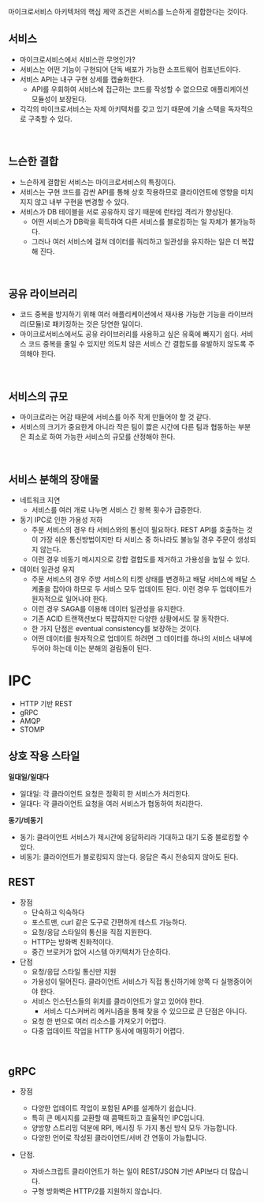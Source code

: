 
마이크로서비스 아키텍처의 핵심 제약 조건은 서비스를 느슨하게 결합한다는 것이다. 

## 서비스

- 마이크로서비스에서 서비스란 무엇인가?
- 서비스는 어떤 기능이 구현되어 단독 배포가 가능한 소프트웨어 컴포넌트이다.
- 서비스 API는 내구 구현 상세를 캡슐화한다.
	- API를 우회하여 서비스에 접근하는 코드를 작성할 수 없으므로 애플리케이션 모듈성이 보장된다.
- 각각의 마이크로서비스는 자체 아키텍처를 갖고 있기 때문에 기술 스택을 독자적으로 구축할 수 있다.

<br>

## 느슨한 결합

- 느슨하게 결합된 서비스는 마이크로서비스의 특징이다.
- 서비스는 구현 코드를 감싼 API를 통해 상호 작용하므로 클라이언트에 영향을 미치지지 않고 내부 구현을 변경할 수 있다.
- 서비스가 DB 테이블을 서로 공유하지 않기 때문에 런타임 격리가 향상된다.
	- 어떤 서비스가 DB락을 획득하여 다른 서비스를 블로킹하는 일 자체가 불가능하다.
	- 그러나 여러 서비스에 걸쳐 데이터를 쿼리하고 일관성을 유지하는 일은 더 복잡해 진다.

<br>

## 공유 라이브러리

- 코드 중복을 방지하기 위해 여러 애플리케이션에서 재사용 가능한 기능을 라이브러리(모듈)로 패키징하는 것은 당연한 일이다.
- 마이크로서비스에서도 공유 라이브러리를 사용하고 싶은 유혹에 빠지기 쉽다. 서비스 코드 중복을 줄일 수 있지만 의도치 않은 서비스 간 결합도를 유발하지 않도록 주의해야 한다.

<br>

## 서비스의 규모

- 마이크로라는 어감 때문에 서비스를 아주 작게 만들어야 할 것 같다.
- 서비스의 크기가 중요한게 아니라 작은 팀이 짫은 시간에 다른 팀과 협동하는 부분은 최소로 하여 가능한 서비스의 규모를 산정해야 한다.

<br>

## 서비스 분해의 장애물

- 네트워크 지연
	- 서비스를 여러 개로 나누면 서비스 간 왕복 횟수가 급증한다.
- 동기 IPC로 인한 가용성 저하
	- 주문 서비스의 경우 타 서비스와의 통신이 필요하다. REST API를 호출하는 것이 가장 쉬운 통신방법이지만 타 서비스 중 하나라도 불능일 경우 주문이 생성되지 않는다.
	- 이런 경우 비동기 메시지으로 강합 결합도를 제거하고 가용성을 높일 수 있다.
- 데이터 일관성 유지
	- 주문 서비스의 경우 주방 서비스의 티켓 상태를 변경하고 배달 서비스에 배달 스케줄을 잡아야 하므로 두 서비스 모두 업데이트 된다. 이런 경우 두 업데이트가 원자적으로 일어나야 한다.
	- 이런 경우 SAGA를 이용해 데이터 일관성을 유지한다.
	- 기존 ACID 트랜잭션보다 복잡하지만 다양한 상황에서도 잘 동작한다.
	- 한 가지 단점은 eventual consistency를 보장하는 것이다.
	- 어떤 데이터를 원자적으로 업데이트 하려면 그 데이터를 하나의 서비스 내부에 두어야 하는데 이는 분해의 걸림돌이 된다.


# IPC

- HTTP 기반 REST
- gRPC
- AMQP
- STOMP


## 상호 작용 스타일

**일대일/일대다**

- 일대일: 각 클라이언트 요청은 정확히 한 서비스가 처리한다.
- 일대다: 각 클라이언트 요청을 여러 서비스가 협동하여 처리한다.


**동기/비동기**

- 동기: 클라이언트 서비스가 제시간에 응답하리라 기대하고 대기 도중 블로킹할 수 있다.
- 비동기: 클라이언트가 블로킹되지 않는다. 응답은 즉시 전송되지 않아도 된다.


## REST

- 장점
	- 단숙하고 익숙하다
	- 포스트맨, curl 같은 도구로 간편하게 테스트 가능하다.
	- 요청/응답 스타일의 통신을 직접 지원한다.
	- HTTP는 방화벽 친화적이다.
	- 중간 브로커가 없어 시스템 아키텍처가 단순하다.
- 단점
	- 요청/응답 스타일 통신만 지원
	- 가용성이 떨어진다. 클라이언트 서비스가 직접 통신하기에 양쪽 다 실행중이어야 한다.
	- 서비스 인스턴스들의 위치를 클라이언트가 알고 있어야 한다.
		- 서비스 디스커버리 메커니즘을 통해 찾을 수 있으므로 큰 단점은 아니다.
	- 요청 한 번으로 여러 리소스를 가져오기 어렵다.
	- 다중 업데이트 작업을 HTTP 동사에 매핑하기 어렵다.

<br>

## gRPC

- 장점
	- 다양한 업데이트 작업이 포함된 API를 설계하기 쉽습니다.
	-  특히 큰 메시지를 교환할 때 콤팩트하고 효율적인 IPC입니다.
	- 양방향 스트리밍 덕분에 RPI, 메시징 두 가지 통신 방식 모두 가능합니다.
	- 다양한 언어로 작성된 클라이언트/서버 간 연동이 가능합니다.

- 단점.
	- 자바스크립트 클라이언트가 하는 일이 REST/JSON 기반 API보다 더 많습니다.
	- 구형 방화벽은 HTTP/2를 지원하지 않습니다.